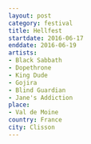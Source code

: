 ```yaml
---
layout: post
category: festival
title: Hellfest
startdate: 2016-06-17
enddate: 2016-06-19
artists: 
- Black Sabbath
- Dopethrone
- King Dude
- Gojira
- Blind Guardian
- Jane's Addiction
place: 
- Val de Moine
country: France
city: Clisson
---
```


